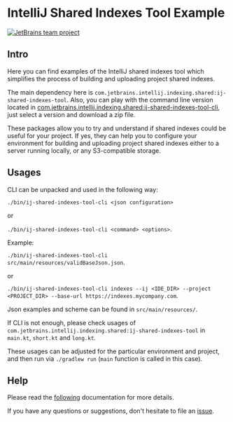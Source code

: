 # IntelliJ Shared Indexes Tool Example

[![JetBrains team project](https://jb.gg/badges/team-flat-square.svg)](https://confluence.jetbrains.com/display/ALL/JetBrains+on+GitHub)

## Intro

Here you can find examples of the IntelliJ shared indexes tool which
simplifies the process of building and uploading project shared indexes.

The main dependency here is `com.jetbrains.intellij.indexing.shared:ij-shared-indexes-tool`.
Also, you can play with the command line version located in [com.jetbrains.intellij.indexing.shared:ij-shared-indexes-tool-cli](https://packages.jetbrains.team/maven/p/ij/intellij-shared-indexes/com/jetbrains/intellij/indexing/shared/ij-shared-indexes-tool-cli/), just select a version and download a zip file.

These packages allow you to try and understand if shared indexes could be useful for your project.
If yes, they can help you to configure your environment for building and uploading project shared indexes either to a server running locally, or any S3-compatible storage.

## Usages

CLI can be unpacked and used in the following way:

`./bin/ij-shared-indexes-tool-cli <json configuration>`

or

`./bin/ij-shared-indexes-tool-cli <command> <options>`.

Example:

`./bin/ij-shared-indexes-tool-cli src/main/resources/validBaseJson.json`.

or

`./bin/ij-shared-indexes-tool-cli indexes --ij <IDE_DIR> --project <PROJECT_DIR> --base-url https://indexes.mycompany.com`.

Json examples and scheme can be found in `src/main/resources/`.

If CLI is not enough, please check usages of `com.jetbrains.intellij.indexing.shared:ij-shared-indexes-tool` in `main.kt`, `short.kt` and `long.kt`.

These usages can be adjusted for the particular environment and project, and then run via `./gradlew run` (`main` function is called in this case).

## Help

Please read the [following](https://www.jetbrains.com/help/idea/shared-indexes.html#project-shared-indexes) documentation for more details.

If you have any questions or suggestions, don't hesitate to file an [issue](https://github.com/JetBrains/intellij-shared-indexes-tool-example/issues).